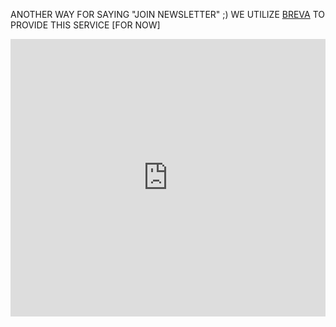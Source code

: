 
ANOTHER WAY FOR SAYING "JOIN NEWSLETTER" ;)
WE UTILIZE [BREVA](https://www.brevo.com/legal/privacypolicy/) TO PROVIDE THIS SERVICE  [FOR NOW]
<iframe width="777" height="444" src="https://8f9a8139.sibforms.com/serve/MUIFAKw6w1RnR1PTzrewZYcvQcitpUm_-zNY_EOG0Cabi9ovwlGDxC6ajUVp7ZzzDaxrCLtQ5n7Wh1UARrTtTuvHLEfKHirtPi5rM_GxJ-Op6NTRGWYL2pfeLEqNzeQO0Uhq0ML86pAvaI8wOngxp4FHTXhtKtdyZ07r4fdgRCq9cGvqyWJtkCFFVkxahMcUCV9T4loOTcJDlVhb" frameborder="0" scrolling="auto" allowfullscreen style="display: block;margin-left: auto;margin-right: auto;max-width: 100% ;"></iframe>